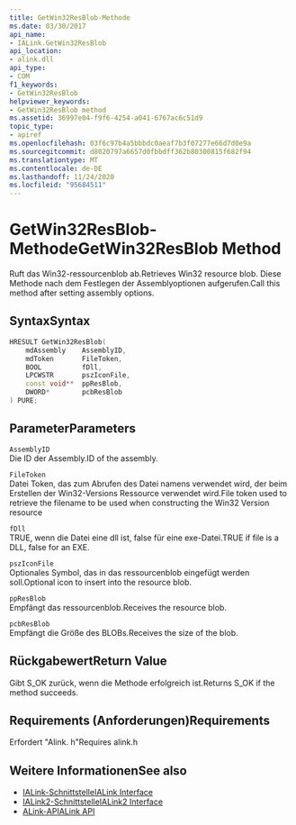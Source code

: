 ```yaml
---
title: GetWin32ResBlob-Methode
ms.date: 03/30/2017
api_name:
- IALink.GetWin32ResBlob
api_location:
- alink.dll
api_type:
- COM
f1_keywords:
- GetWin32ResBlob
helpviewer_keywords:
- GetWin32ResBlob method
ms.assetid: 36997e04-f9f6-4254-a041-6767ac6c51d9
topic_type:
- apiref
ms.openlocfilehash: 03f6c97b4a5bbbdc0aeaf7b3f07277e66d7d0e9a
ms.sourcegitcommit: d8020797a6657d0fbbdff362b80300815f682f94
ms.translationtype: MT
ms.contentlocale: de-DE
ms.lasthandoff: 11/24/2020
ms.locfileid: "95684511"
---
```

# <a name="getwin32resblob-method"></a><span data-ttu-id="0ba17-102">GetWin32ResBlob-Methode</span><span class="sxs-lookup"><span data-stu-id="0ba17-102">GetWin32ResBlob Method</span></span>

<span data-ttu-id="0ba17-103">Ruft das Win32-ressourcenblob ab.</span><span class="sxs-lookup"><span data-stu-id="0ba17-103">Retrieves Win32 resource blob.</span></span> <span data-ttu-id="0ba17-104">Diese Methode nach dem Festlegen der Assemblyoptionen aufgerufen.</span><span class="sxs-lookup"><span data-stu-id="0ba17-104">Call this method after setting assembly options.</span></span>  
  
## <a name="syntax"></a><span data-ttu-id="0ba17-105">Syntax</span><span class="sxs-lookup"><span data-stu-id="0ba17-105">Syntax</span></span>  
  
```cpp  
HRESULT GetWin32ResBlob(  
    mdAssembly    AssemblyID,  
    mdToken       FileToken,  
    BOOL          fDll,  
    LPCWSTR       pszIconFile,  
    const void**  ppResBlob,  
    DWORD*        pcbResBlob  
) PURE;  
```  
  
## <a name="parameters"></a><span data-ttu-id="0ba17-106">Parameter</span><span class="sxs-lookup"><span data-stu-id="0ba17-106">Parameters</span></span>  

 `AssemblyID`  
 <span data-ttu-id="0ba17-107">Die ID der Assembly.</span><span class="sxs-lookup"><span data-stu-id="0ba17-107">ID of the assembly.</span></span>  
  
 `FileToken`  
 <span data-ttu-id="0ba17-108">Datei Token, das zum Abrufen des Datei namens verwendet wird, der beim Erstellen der Win32-Versions Ressource verwendet wird.</span><span class="sxs-lookup"><span data-stu-id="0ba17-108">File token used to retrieve the filename to be used when constructing the Win32 Version resource</span></span>  
  
 `fDll`  
 <span data-ttu-id="0ba17-109">TRUE, wenn die Datei eine dll ist, false für eine exe-Datei.</span><span class="sxs-lookup"><span data-stu-id="0ba17-109">TRUE if file is a DLL, false for an EXE.</span></span>  
  
 `pszIconFile`  
 <span data-ttu-id="0ba17-110">Optionales Symbol, das in das ressourcenblob eingefügt werden soll.</span><span class="sxs-lookup"><span data-stu-id="0ba17-110">Optional icon to insert into the resource blob.</span></span>  
  
 `ppResBlob`  
 <span data-ttu-id="0ba17-111">Empfängt das ressourcenblob.</span><span class="sxs-lookup"><span data-stu-id="0ba17-111">Receives the resource blob.</span></span>  
  
 `pcbResBlob`  
 <span data-ttu-id="0ba17-112">Empfängt die Größe des BLOBs.</span><span class="sxs-lookup"><span data-stu-id="0ba17-112">Receives the size of the blob.</span></span>  
  
## <a name="return-value"></a><span data-ttu-id="0ba17-113">Rückgabewert</span><span class="sxs-lookup"><span data-stu-id="0ba17-113">Return Value</span></span>  

 <span data-ttu-id="0ba17-114">Gibt S_OK zurück, wenn die Methode erfolgreich ist.</span><span class="sxs-lookup"><span data-stu-id="0ba17-114">Returns S_OK if the method succeeds.</span></span>  
  
## <a name="requirements"></a><span data-ttu-id="0ba17-115">Requirements (Anforderungen)</span><span class="sxs-lookup"><span data-stu-id="0ba17-115">Requirements</span></span>  

 <span data-ttu-id="0ba17-116">Erfordert "Alink. h"</span><span class="sxs-lookup"><span data-stu-id="0ba17-116">Requires alink.h</span></span>  
  
## <a name="see-also"></a><span data-ttu-id="0ba17-117">Weitere Informationen</span><span class="sxs-lookup"><span data-stu-id="0ba17-117">See also</span></span>

- [<span data-ttu-id="0ba17-118">IALink-Schnittstelle</span><span class="sxs-lookup"><span data-stu-id="0ba17-118">IALink Interface</span></span>](ialink-interface.md)
- [<span data-ttu-id="0ba17-119">IALink2-Schnittstelle</span><span class="sxs-lookup"><span data-stu-id="0ba17-119">IALink2 Interface</span></span>](ialink2-interface.md)
- [<span data-ttu-id="0ba17-120">ALink-API</span><span class="sxs-lookup"><span data-stu-id="0ba17-120">ALink API</span></span>](index.md)
